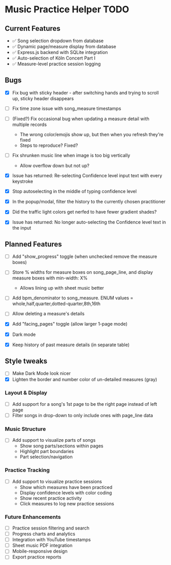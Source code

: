# Music Practice Helper TODO

## Current Features
- ✅ Song selection dropdown from database
- ✅ Dynamic page/measure display from database
- ✅ Express.js backend with SQLite integration
- ✅ Auto-selection of Köln Concert Part I
- ✅ Measure-level practice session logging

## Bugs
- [x] Fix bug with sticky header - after switching hands and trying to scroll up, sticky header disappears
- [ ] Fix time zone issue with song_measure timestamps
- [ ] (Fixed?) Fix occasional bug when updating a measure detail with multiple records
  - The wrong color/emojis show up, but then when you refresh they're fixed
  - Steps to reproduce? Fixed?
- [ ] Fix shrunken music line when image is too big vertically
  - Allow overflow down but not up?

- [x] Issue has returned: Re-selecting Confidence level input text with every keystroke
- [x] Stop autoselecting in the middle of typing confidence level
- [x] In the popup/modal, filter the history to the currently chosen practitioner
- [x] Did the traffic light colors get nerfed to have fewer gradient shades?
- [x] Issue has returned: No longer auto-selecting the Confidence level text in the input

## Planned Features

- [ ] Add "show_progress" toggle (when unchecked remove the measure boxes)
- [ ] Store % widths for measure boxes on song_page_line, and display measure boxes with min-width: X%
  - Allows lining up with sheet music better
- [ ] Add bpm_denominator to song_measure. ENUM values = whole,half,quarter,dotted-quarter,8th,16th
- [ ] Allow deleting a measure's details

- [x] Add "facing_pages" toggle (allow larger 1-page mode)
- [x] Dark mode
- [x] Keep history of past measure details (in separate table)

## Style tweaks

- [ ] Make Dark Mode look nicer
- [x] Lighten the border and number color of un-detailed measures (gray)

### Layout & Display
- [ ] Add support for a song's 1st page to be the right page instead of left page
- [ ] Filter songs in drop-down to only include ones with page_line data

### Music Structure
- [ ] Add support to visualize parts of songs
  - Show song parts/sections within pages
  - Highlight part boundaries
  - Part selection/navigation

### Practice Tracking
- [ ] Add support to visualize practice sessions
  - Show which measures have been practiced
  - Display confidence levels with color coding
  - Show recent practice activity
  - Click measures to log new practice sessions

### Future Enhancements
- [ ] Practice session filtering and search
- [ ] Progress charts and analytics
- [ ] Integration with YouTube timestamps
- [ ] Sheet music PDF integration
- [ ] Mobile-responsive design
- [ ] Export practice reports
